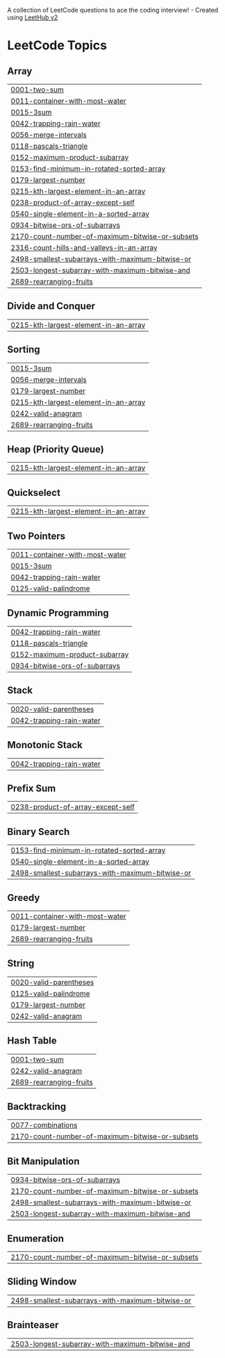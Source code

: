 A collection of LeetCode questions to ace the coding interview! - Created using [LeetHub v2](https://github.com/arunbhardwaj/LeetHub-2.0)
<!---LeetCode Topics Start-->
# LeetCode Topics
## Array
|  |
| ------- |
| [0001-two-sum](https://github.com/Sanyam302/DSA_apnacollege-sheet-Array/tree/master/0001-two-sum) |
| [0011-container-with-most-water](https://github.com/Sanyam302/DSA_apnacollege-sheet-Array/tree/master/0011-container-with-most-water) |
| [0015-3sum](https://github.com/Sanyam302/DSA_apnacollege-sheet-Array/tree/master/0015-3sum) |
| [0042-trapping-rain-water](https://github.com/Sanyam302/DSA_apnacollege-sheet-Array/tree/master/0042-trapping-rain-water) |
| [0056-merge-intervals](https://github.com/Sanyam302/DSA_apnacollege-sheet-Array/tree/master/0056-merge-intervals) |
| [0118-pascals-triangle](https://github.com/Sanyam302/DSA_apnacollege-sheet-Array/tree/master/0118-pascals-triangle) |
| [0152-maximum-product-subarray](https://github.com/Sanyam302/DSA_apnacollege-sheet-Array/tree/master/0152-maximum-product-subarray) |
| [0153-find-minimum-in-rotated-sorted-array](https://github.com/Sanyam302/DSA_apnacollege-sheet-Array/tree/master/0153-find-minimum-in-rotated-sorted-array) |
| [0179-largest-number](https://github.com/Sanyam302/DSA_apnacollege-sheet-Array/tree/master/0179-largest-number) |
| [0215-kth-largest-element-in-an-array](https://github.com/Sanyam302/DSA_apnacollege-sheet-Array/tree/master/0215-kth-largest-element-in-an-array) |
| [0238-product-of-array-except-self](https://github.com/Sanyam302/DSA_apnacollege-sheet-Array/tree/master/0238-product-of-array-except-self) |
| [0540-single-element-in-a-sorted-array](https://github.com/Sanyam302/DSA_apnacollege-sheet-Array/tree/master/0540-single-element-in-a-sorted-array) |
| [0934-bitwise-ors-of-subarrays](https://github.com/Sanyam302/DSA_apnacollege-sheet-Array/tree/master/0934-bitwise-ors-of-subarrays) |
| [2170-count-number-of-maximum-bitwise-or-subsets](https://github.com/Sanyam302/DSA_apnacollege-sheet-Array/tree/master/2170-count-number-of-maximum-bitwise-or-subsets) |
| [2316-count-hills-and-valleys-in-an-array](https://github.com/Sanyam302/DSA_apnacollege-sheet-Array/tree/master/2316-count-hills-and-valleys-in-an-array) |
| [2498-smallest-subarrays-with-maximum-bitwise-or](https://github.com/Sanyam302/DSA_apnacollege-sheet-Array/tree/master/2498-smallest-subarrays-with-maximum-bitwise-or) |
| [2503-longest-subarray-with-maximum-bitwise-and](https://github.com/Sanyam302/DSA_apnacollege-sheet-Array/tree/master/2503-longest-subarray-with-maximum-bitwise-and) |
| [2689-rearranging-fruits](https://github.com/Sanyam302/DSA_apnacollege-sheet-Array/tree/master/2689-rearranging-fruits) |
## Divide and Conquer
|  |
| ------- |
| [0215-kth-largest-element-in-an-array](https://github.com/Sanyam302/DSA_apnacollege-sheet-Array/tree/master/0215-kth-largest-element-in-an-array) |
## Sorting
|  |
| ------- |
| [0015-3sum](https://github.com/Sanyam302/DSA_apnacollege-sheet-Array/tree/master/0015-3sum) |
| [0056-merge-intervals](https://github.com/Sanyam302/DSA_apnacollege-sheet-Array/tree/master/0056-merge-intervals) |
| [0179-largest-number](https://github.com/Sanyam302/DSA_apnacollege-sheet-Array/tree/master/0179-largest-number) |
| [0215-kth-largest-element-in-an-array](https://github.com/Sanyam302/DSA_apnacollege-sheet-Array/tree/master/0215-kth-largest-element-in-an-array) |
| [0242-valid-anagram](https://github.com/Sanyam302/DSA_apnacollege-sheet-Array/tree/master/0242-valid-anagram) |
| [2689-rearranging-fruits](https://github.com/Sanyam302/DSA_apnacollege-sheet-Array/tree/master/2689-rearranging-fruits) |
## Heap (Priority Queue)
|  |
| ------- |
| [0215-kth-largest-element-in-an-array](https://github.com/Sanyam302/DSA_apnacollege-sheet-Array/tree/master/0215-kth-largest-element-in-an-array) |
## Quickselect
|  |
| ------- |
| [0215-kth-largest-element-in-an-array](https://github.com/Sanyam302/DSA_apnacollege-sheet-Array/tree/master/0215-kth-largest-element-in-an-array) |
## Two Pointers
|  |
| ------- |
| [0011-container-with-most-water](https://github.com/Sanyam302/DSA_apnacollege-sheet-Array/tree/master/0011-container-with-most-water) |
| [0015-3sum](https://github.com/Sanyam302/DSA_apnacollege-sheet-Array/tree/master/0015-3sum) |
| [0042-trapping-rain-water](https://github.com/Sanyam302/DSA_apnacollege-sheet-Array/tree/master/0042-trapping-rain-water) |
| [0125-valid-palindrome](https://github.com/Sanyam302/DSA_apnacollege-sheet-Array/tree/master/0125-valid-palindrome) |
## Dynamic Programming
|  |
| ------- |
| [0042-trapping-rain-water](https://github.com/Sanyam302/DSA_apnacollege-sheet-Array/tree/master/0042-trapping-rain-water) |
| [0118-pascals-triangle](https://github.com/Sanyam302/DSA_apnacollege-sheet-Array/tree/master/0118-pascals-triangle) |
| [0152-maximum-product-subarray](https://github.com/Sanyam302/DSA_apnacollege-sheet-Array/tree/master/0152-maximum-product-subarray) |
| [0934-bitwise-ors-of-subarrays](https://github.com/Sanyam302/DSA_apnacollege-sheet-Array/tree/master/0934-bitwise-ors-of-subarrays) |
## Stack
|  |
| ------- |
| [0020-valid-parentheses](https://github.com/Sanyam302/DSA_apnacollege-sheet-Array/tree/master/0020-valid-parentheses) |
| [0042-trapping-rain-water](https://github.com/Sanyam302/DSA_apnacollege-sheet-Array/tree/master/0042-trapping-rain-water) |
## Monotonic Stack
|  |
| ------- |
| [0042-trapping-rain-water](https://github.com/Sanyam302/DSA_apnacollege-sheet-Array/tree/master/0042-trapping-rain-water) |
## Prefix Sum
|  |
| ------- |
| [0238-product-of-array-except-self](https://github.com/Sanyam302/DSA_apnacollege-sheet-Array/tree/master/0238-product-of-array-except-self) |
## Binary Search
|  |
| ------- |
| [0153-find-minimum-in-rotated-sorted-array](https://github.com/Sanyam302/DSA_apnacollege-sheet-Array/tree/master/0153-find-minimum-in-rotated-sorted-array) |
| [0540-single-element-in-a-sorted-array](https://github.com/Sanyam302/DSA_apnacollege-sheet-Array/tree/master/0540-single-element-in-a-sorted-array) |
| [2498-smallest-subarrays-with-maximum-bitwise-or](https://github.com/Sanyam302/DSA_apnacollege-sheet-Array/tree/master/2498-smallest-subarrays-with-maximum-bitwise-or) |
## Greedy
|  |
| ------- |
| [0011-container-with-most-water](https://github.com/Sanyam302/DSA_apnacollege-sheet-Array/tree/master/0011-container-with-most-water) |
| [0179-largest-number](https://github.com/Sanyam302/DSA_apnacollege-sheet-Array/tree/master/0179-largest-number) |
| [2689-rearranging-fruits](https://github.com/Sanyam302/DSA_apnacollege-sheet-Array/tree/master/2689-rearranging-fruits) |
## String
|  |
| ------- |
| [0020-valid-parentheses](https://github.com/Sanyam302/DSA_apnacollege-sheet-Array/tree/master/0020-valid-parentheses) |
| [0125-valid-palindrome](https://github.com/Sanyam302/DSA_apnacollege-sheet-Array/tree/master/0125-valid-palindrome) |
| [0179-largest-number](https://github.com/Sanyam302/DSA_apnacollege-sheet-Array/tree/master/0179-largest-number) |
| [0242-valid-anagram](https://github.com/Sanyam302/DSA_apnacollege-sheet-Array/tree/master/0242-valid-anagram) |
## Hash Table
|  |
| ------- |
| [0001-two-sum](https://github.com/Sanyam302/DSA_apnacollege-sheet-Array/tree/master/0001-two-sum) |
| [0242-valid-anagram](https://github.com/Sanyam302/DSA_apnacollege-sheet-Array/tree/master/0242-valid-anagram) |
| [2689-rearranging-fruits](https://github.com/Sanyam302/DSA_apnacollege-sheet-Array/tree/master/2689-rearranging-fruits) |
## Backtracking
|  |
| ------- |
| [0077-combinations](https://github.com/Sanyam302/DSA_apnacollege-sheet-Array/tree/master/0077-combinations) |
| [2170-count-number-of-maximum-bitwise-or-subsets](https://github.com/Sanyam302/DSA_apnacollege-sheet-Array/tree/master/2170-count-number-of-maximum-bitwise-or-subsets) |
## Bit Manipulation
|  |
| ------- |
| [0934-bitwise-ors-of-subarrays](https://github.com/Sanyam302/DSA_apnacollege-sheet-Array/tree/master/0934-bitwise-ors-of-subarrays) |
| [2170-count-number-of-maximum-bitwise-or-subsets](https://github.com/Sanyam302/DSA_apnacollege-sheet-Array/tree/master/2170-count-number-of-maximum-bitwise-or-subsets) |
| [2498-smallest-subarrays-with-maximum-bitwise-or](https://github.com/Sanyam302/DSA_apnacollege-sheet-Array/tree/master/2498-smallest-subarrays-with-maximum-bitwise-or) |
| [2503-longest-subarray-with-maximum-bitwise-and](https://github.com/Sanyam302/DSA_apnacollege-sheet-Array/tree/master/2503-longest-subarray-with-maximum-bitwise-and) |
## Enumeration
|  |
| ------- |
| [2170-count-number-of-maximum-bitwise-or-subsets](https://github.com/Sanyam302/DSA_apnacollege-sheet-Array/tree/master/2170-count-number-of-maximum-bitwise-or-subsets) |
## Sliding Window
|  |
| ------- |
| [2498-smallest-subarrays-with-maximum-bitwise-or](https://github.com/Sanyam302/DSA_apnacollege-sheet-Array/tree/master/2498-smallest-subarrays-with-maximum-bitwise-or) |
## Brainteaser
|  |
| ------- |
| [2503-longest-subarray-with-maximum-bitwise-and](https://github.com/Sanyam302/DSA_apnacollege-sheet-Array/tree/master/2503-longest-subarray-with-maximum-bitwise-and) |
<!---LeetCode Topics End-->